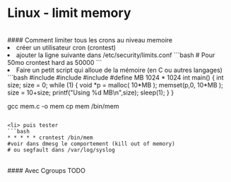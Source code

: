 Linux - limit memory
==
<br/>
#### Comment limiter tous les crons au niveau memoire
<li> créer un utilisateur cron (crontest)
<li> ajouter la ligne suivante dans /etc/security/limits.conf
```bash
# Pour 50mo
crontest        hard    as              50000
```
<li> Faire un petit script qui alloue de la mémoire (en C ou autres langages)
```bash
#include <malloc.h>
#include <unistd.h>
#include <memory.h>
#define MB 1024 * 1024
int main() {
        int size;
        size = 0;
    while (1) {
        void *p = malloc( 10*MB );
        memset(p,0, 10*MB );
        size = 10+size;
        printf("Using %d MB\n",size);
        sleep(1);
    }
}

gcc mem.c -o mem
cp mem /bin/mem
```

<li> puis tester
```bash
* * * * * crontest /bin/mem
#voir dans dmesg le comportement (kill out of memory)
# ou segfault dans /var/log/syslog
```
<br/>
#### Avec Cgroups
TODO
